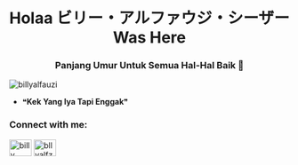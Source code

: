 <h1 align="center">Holaa ビリー・アルファウジ・シーザー Was Here </h1>
<h3 align="center">Panjang Umur Untuk Semua Hal-Hal Baik 🌻</h3>

<p align="left"> <img src="https://komarev.com/ghpvc/?username=billyalfauzi&label=Profile%20views&color=0e75b6&style=flat" alt="billyalfauzi" /> </p>


- ❝**Kek Yang Iya Tapi Enggak**❞


<h3 align="left">Connect with me:</h3>
<p align="left">
<a href="https://fb.com/billy alfauzi caesar" target="blank"><img align="center" src="https://raw.githubusercontent.com/rahuldkjain/github-profile-readme-generator/master/src/images/icons/Social/facebook.svg" alt="billy alfauzi caesar" height="30" width="40" /></a>
<a href="https://instagram.com/bllyalfzzz" target="blank"><img align="center" src="https://raw.githubusercontent.com/rahuldkjain/github-profile-readme-generator/master/src/images/icons/Social/instagram.svg" alt="bllyalfzzz" height="30" width="40" /></a>
</p>

